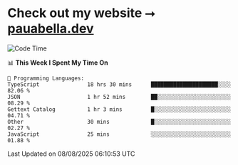 # Check out my website ⭢ [pauabella.dev](https://pauabella.dev)

<!--START_SECTION:waka-->
![Code Time](http://img.shields.io/badge/Code%20Time-4%2C688%20hrs%2039%20mins-blue)

📊 **This Week I Spent My Time On** 

```text
💬 Programming Languages: 
TypeScript               18 hrs 30 mins      █████████████████████░░░░   82.06 % 
JSON                     1 hr 52 mins        ██░░░░░░░░░░░░░░░░░░░░░░░   08.29 % 
Gettext Catalog          1 hr 3 mins         █░░░░░░░░░░░░░░░░░░░░░░░░   04.71 % 
Other                    30 mins             █░░░░░░░░░░░░░░░░░░░░░░░░   02.27 % 
JavaScript               25 mins             ░░░░░░░░░░░░░░░░░░░░░░░░░   01.88 % 
```


 Last Updated on 08/08/2025 06:10:53 UTC
<!--END_SECTION:waka-->
